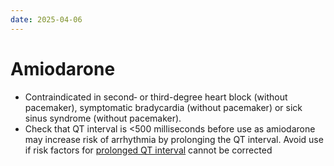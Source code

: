 ```yaml
---
date: 2025-04-06
---
```


# Amiodarone
- Contraindicated in second‑ or third-degree heart block (without pacemaker), symptomatic bradycardia (without pacemaker) or sick sinus syndrome (without pacemaker).
- Check that QT interval is <500 milliseconds before use as amiodarone may increase risk of arrhythmia by prolonging the QT interval. Avoid use if risk factors for [prolonged QT interval](https://amhonline.amh.net.au.acs.hcn.com.au/chapters/cardiovascular-drugs/drugs-arrhythmias/arrhythmias#arrhythmias-0201) cannot be corrected